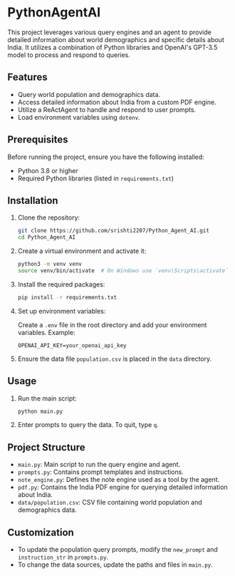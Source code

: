 # PythonAgentAI

This project leverages various query engines and an agent to provide detailed information about world demographics and specific details about India. It utilizes a combination of Python libraries and OpenAI's GPT-3.5 model to process and respond to queries.

## Features

- Query world population and demographics data.
- Access detailed information about India from a custom PDF engine.
- Utilize a ReActAgent to handle and respond to user prompts.
- Load environment variables using `dotenv`.

## Prerequisites

Before running the project, ensure you have the following installed:

- Python 3.8 or higher
- Required Python libraries (listed in `requirements.txt`)

## Installation

1. Clone the repository:

    ```bash
    git clone https://github.com/srishti2207/Python_Agent_AI.git
    cd Python_Agent_AI
    ```

2. Create a virtual environment and activate it:

    ```bash
    python3 -m venv venv
    source venv/bin/activate  # On Windows use `venv\Scripts\activate`
    ```

3. Install the required packages:

    ```bash
    pip install -r requirements.txt
    ```

4. Set up environment variables:

    Create a `.env` file in the root directory and add your environment variables. Example:

    ```plaintext
    OPENAI_API_KEY=your_openai_api_key
    ```

5. Ensure the data file `population.csv` is placed in the `data` directory.

## Usage

1. Run the main script:

    ```bash
    python main.py
    ```

2. Enter prompts to query the data. To quit, type `q`.

## Project Structure

- `main.py`: Main script to run the query engine and agent.
- `prompts.py`: Contains prompt templates and instructions.
- `note_engine.py`: Defines the note engine used as a tool by the agent.
- `pdf.py`: Contains the India PDF engine for querying detailed information about India.
- `data/population.csv`: CSV file containing world population and demographics data.

## Customization

- To update the population query prompts, modify the `new_prompt` and `instruction_str` in `prompts.py`.
- To change the data sources, update the paths and files in `main.py`.


